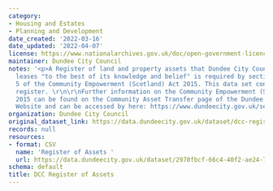 ```yaml
---
category:
- Housing and Estates
- Planning and Development
date_created: '2022-03-16'
date_updated: '2022-04-07'
license: https://www.nationalarchives.gov.uk/doc/open-government-licence/version/3/
maintainer: Dundee City Council
notes: '<p>A Register of land and property assets that Dundee City Council owns or
  leases "to the best of its knowledge and belief" is required by section 94 of Part
  5 of the Community Empowerment (Scotland) Act 2015. This data set contains this
  register. \r\n\r\nFurther information on the Community Empowerment (Scotland) Act
  2015 can be found on the Community Asset Transfer page of the Dundee City Council
  Website and can be accessed by here: https://www.dundeecity.gov.uk/service-area/neighbourhood-services/housing-and-communities/community-empowerment/community-asset-transfer\r\n\r\n\r\n</p>'
organization: Dundee City Council
original_dataset_link: https://data.dundeecity.gov.uk/dataset/dcc-register-of-assets
records: null
resources:
- format: CSV
  name: 'Register of Assets '
  url: https://data.dundeecity.gov.uk/dataset/2978fbcf-66c4-40f2-ae24-7f8ef4be4524/resource/4efed5a6-2ead-4c1b-a839-661819852612/download/cat_list_2020-05-27.csv
schema: default
title: DCC Register of Assets
---
```

